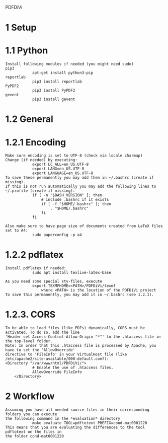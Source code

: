 PDFDiVi

#   1 Setup
#   1.1 Python
    Install following modules if needed (you might need sudo)
    pip3
                apt-get install python3-pip
    reportlab
                pip3 install reportlab
    PyPDF2
                pip3 install PyPDF2
    gevent
                pip3 install gevent
    
#   1.2 General
#   1.2.1 Encoding
    Make sure encoding is set to UTF-8 (check via locale charmap)
    Change (if needed) by executing:
                export LC_ALL=en_US.UTF-8
                export LANG=en_US.UTF-8
                export LANGUAGE=en_US.UTF-8
    To save these permanently you may add them in ~/.bashrc (create if missing).
    If this is not run automatically you may add the following lines to ~/.profile (create if missing).
                if [ -n "$BASH_VERSION" ]; then
                    # include .bashrc if it exists
                    if [ -f "$HOME/.bashrc" ]; then
                        . "$HOME/.bashrc"
                    fi
                fi
                
    Also make sure to have page size of documents created from LaTeX files set to A4:
                sudo paperconfig -p a4

    
#   1.2.2 pdflatex
    Install pdflatex if needed:
                sudo apt install texlive-latex-base
    
    As you need some special sty-files, execute
                export TEXMFHOME=<PATH>/PDFDiVi/texmf
                    where <PATH> is the location of the PDFDiVi project
    To save this permanently, you may add it in ~/.bashrc (see 1.2.1).

#   1.2.3. CORS
    To be able to load files (like PDFs) dynamically, CORS must be activated. To do so, add the line
    'Header set Access-Control-Allow-Origin "*"' to the .htaccess file in the top-level folder.
    Note: In order that this .htaccess file is processed by Apache, you have to set the 'AllowOverride'
    directive to 'FileInfo' in your VirtualHost file (like /etc/apache2/site-available/000-default.conf):
 	<Directory "/var/www/html/PDFDiVi/">
                # Enable the use of .htaccess files.
                AllowOverride FileInfo
        </Directory>

#   2 Workflow
    Assuming you have all needed source files in their corresponding folders you can execute
    the following command in the *evaluation* directory
                make evaluate TOOL=pdftotext PREFIX=cond-mat0001220
    This means that you are evaluating the differences to the tool pdftotext on the files in
    the folder cond-mat0001220
